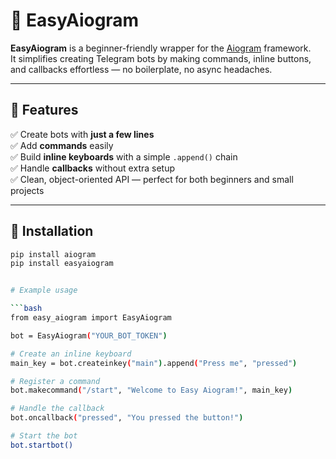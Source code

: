 # 🤖 EasyAiogram

**EasyAiogram** is a beginner-friendly wrapper for the [Aiogram](https://docs.aiogram.dev/) framework.  
It simplifies creating Telegram bots by making commands, inline buttons, and callbacks effortless — no boilerplate, no async headaches.

---

## 🚀 Features

✅ Create bots with **just a few lines**  
✅ Add **commands** easily  
✅ Build **inline keyboards** with a simple `.append()` chain  
✅ Handle **callbacks** without extra setup  
✅ Clean, object-oriented API — perfect for both beginners and small projects

---

## 🧩 Installation

```bash
pip install aiogram
pip install easyaiogram


# Example usage

```bash
from easy_aiogram import EasyAiogram

bot = EasyAiogram("YOUR_BOT_TOKEN")

# Create an inline keyboard
main_key = bot.createinkey("main").append("Press me", "pressed")

# Register a command
bot.makecommand("/start", "Welcome to Easy Aiogram!", main_key)

# Handle the callback
bot.oncallback("pressed", "You pressed the button!")

# Start the bot
bot.startbot()
```